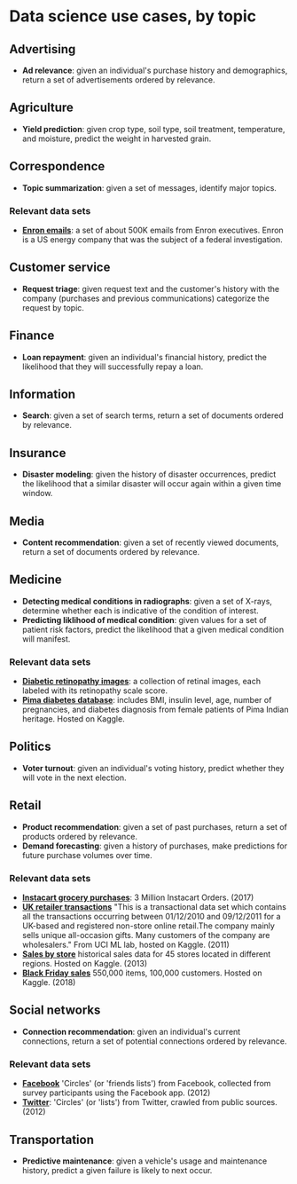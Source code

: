 # Data science use cases, by topic

## Advertising
* **Ad relevance**: given an individual's purchase history and demographics, return a set of advertisements ordered by relevance.

## Agriculture
* **Yield prediction**: given crop type, soil type, soil treatment, temperature, and moisture, predict the weight in harvested grain. 

## Correspondence
* **Topic summarization**: given a set of messages, identify major topics.

### Relevant data sets
* **[Enron emails](https://www.cs.cmu.edu/~./enron/)**: a set of about 500K emails from Enron executives. Enron is a US energy company that was the subject of a federal investigation.

## Customer service
* **Request triage**: given request text and the customer's history with the company (purchases and previous communications) categorize the request by topic. 

## Finance
* **Loan repayment**: given an individual's financial history, predict the likelihood that they will successfully repay a loan.

## Information
* **Search**: given a set of search terms, return a set of documents ordered by relevance. 

## Insurance
* **Disaster modeling**: given the history of disaster occurrences, predict the likelihood that a similar disaster will occur again within a given time window.

## Media
* **Content recommendation**: given a set of recently viewed documents, return a set of documents ordered by relevance.

## Medicine
* **Detecting medical conditions in radiographs**: given a set of X-rays, determine whether each is indicative of the condition of interest.
* **Predicting liklihood of medical condition**: given values for a set of patient risk factors, predict the likelihood that a given medical condition will manifest.

### Relevant data sets
* **[Diabetic retinopathy images](https://www.kaggle.com/c/diabetic-retinopathy-detection/data)**: a collection of retinal images, each labeled with its retinopathy scale score.
* **[Pima diabetes database](https://www.kaggle.com/uciml/pima-indians-diabetes-database)**: includes BMI, insulin level, age, number of pregnancies, and diabetes diagnosis from female patients of Pima Indian heritage. Hosted on Kaggle.

## Politics
* **Voter turnout**: given an individual's voting history, predict whether they will vote in the next election.

## Retail
* **Product recommendation**: given a set of past purchases, return a set of products ordered by relevance.
* **Demand forecasting**: given a history of purchases, make predictions for future purchase volumes over time.

### Relevant data sets
* **[Instacart grocery purchases](https://www.instacart.com/datasets/grocery-shopping-2017)**: 3 Million Instacart Orders. (2017)
* **[UK retailer transactions](https://www.kaggle.com/carrie1/ecommerce-data)** "This is a transactional data set which contains all the transactions occurring between 01/12/2010 and 09/12/2011 for a UK-based and registered non-store online retail.The company mainly sells unique all-occasion gifts. Many customers of the company are wholesalers." From UCI ML lab, hosted on Kaggle. (2011)
* **[Sales by store](https://www.kaggle.com/manjeetsingh/retaildataset)** historical sales data for 45 stores located in different regions. Hosted on Kaggle. (2013)
* **[Black Friday sales](https://www.kaggle.com/mehdidag/black-friday)** 550,000 items, 100,000 customers. Hosted on Kaggle. (2018)

## Social networks
* **Connection recommendation**: given an individual's current connections, return a set of potential connections ordered by relevance.
### Relevant data sets
* **[Facebook](https://snap.stanford.edu/data/ego-Facebook.html)** 'Circles' (or 'friends lists') from Facebook, collected from survey participants using the Facebook app. (2012)
* **[Twitter](https://snap.stanford.edu/data/ego-Twitter.html)**:  'Circles' (or 'lists') from Twitter, crawled from public sources. (2012)

## Transportation
* **Predictive maintenance**: given a vehicle's usage and maintenance history, predict a given failure is likely to next occur.
